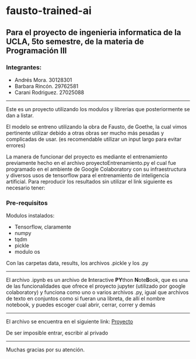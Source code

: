 # fausto-trained-ai

Para el proyecto de ingenieria informatica de la UCLA, 5to semestre, de la materia de Programación III
---
### Integrantes:
+ Andrés Mora. 30128301
+ Barbara Rincón. 29762581
+ Carani Rodriguez. 27025088

---

Este es un proyecto utilizando los modulos y librerias que posteriormente se dan a listar.

El modelo se entreno utilizando la obra de Fausto, de Goethe, la cual vimos pertinente utilizar debido a otras obras ser mucho más pesadas y complicadas de usar. (es recomendable utilizar un input largo para evitar errores)

La manera de funcionar del proyecto es mediante el entrenamiento previamente hecho en el archivo proyectoEntrenamiento.py el cual fue programado en el ambiente de Google Colaboratory con su infraestructura y diversos usos de tensorflow para el entrenamiento de inteligencia artificial. Para reproducir los resultados sin utilizar el link siguiente es necesario tener:

### Pre-requisitos
Modulos instalados:
+ Tensorflow, claramente
+ numpy
+ tqdm
+ pickle
+ modulo os

Con las carpetas data, results, los archivos .pickle y los .py

---

El archivo .ipynb es un archivo de **I**nteractive **PY**thon **N**ote**B**ook, que es una de las funcionalidades que ofrece el proyecto jupyter (utilizado por google colaboratory) y funciona como uno o varios archivos .py, igual que archivos de texto en conjuntos como si fueran una libreta, de allí el nombre notebook, y puedes escoger cual abrir, cerrar, correr y demás

---

El archivo se encuentra en el siguiente link: [Proyecto](https://colab.research.google.com/drive/1PA7UHQmcDndZUsTiXi-7kKts6_wExa2k?usp=sharing)

De ser imposible entrar, escribir al privado

---

Muchas gracias por su atención.
